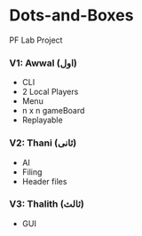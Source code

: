 # Dots-and-Boxes
PF Lab Project

### V1: Awwal (اول)
* CLI
* 2 Local Players
* Menu
* n x n gameBoard
* Replayable

### V2: Thani (ثانی)
* AI
* Filing
* Header files

### V3: Thalith (ثالث)
* GUI

